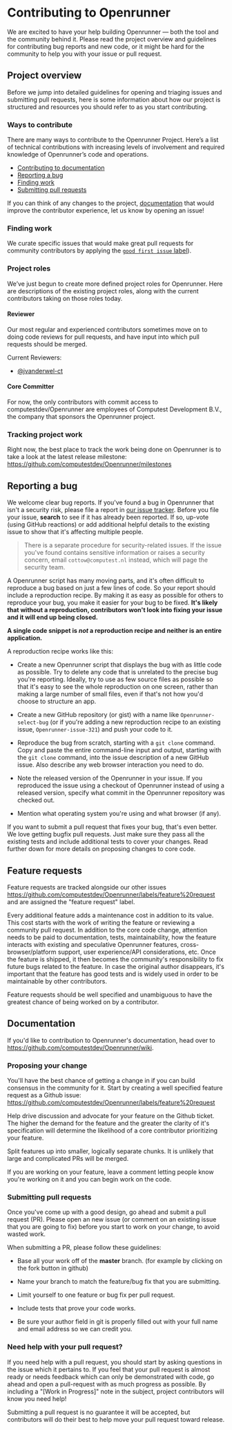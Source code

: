 # Contributing to Openrunner

We are excited to have your help building Openrunner &mdash; both the tool and the community behind it. Please read the project overview and guidelines for contributing bug reports and new code, or it might be hard for the community to help you with your issue or pull request.

## Project overview

Before we jump into detailed guidelines for opening and triaging issues and submitting pull requests, here is some information about how our project is structured and resources you should refer to as you start contributing. 

### Ways to contribute

There are many ways to contribute to the Openrunner Project. Here’s a list of technical contributions with increasing levels of involvement and required knowledge of Openrunner’s code and operations.  
- [Contributing to documentation](#documentation)
- [Reporting a bug](#reporting-a-bug)
- [Finding work](#finding-work)
- [Submitting pull requests](#submitting-pull-requests)

If you can think of any changes to the project, [documentation](https://github.com/computestdev/Openrunner/wiki) that would improve the contributor experience, let us know by opening an issue!

### Finding work

We curate specific issues that would make great pull requests for community contributors by applying the [`good first issue` label](https://github.com/computestdev/Openrunner/labels/good%20first%20issue)).

### Project roles

We’ve just begun to create more defined project roles for Openrunner. Here are descriptions of the existing project roles, along with the current contributors taking on those roles today. 

#### Reviewer

Our most regular and experienced contributors sometimes move on to doing code reviews for pull requests, and have input into which pull requests should be merged. 

Current Reviewers:
- [@jvanderwel-ct](https://github.com/jvanderwel-ct)

#### Core Committer 

For now, the only contributors with commit access to computestdev/Openrunner are employees of Computest Development B.V., the company that sponsors the Openrunner project. 

### Tracking project work

Right now, the best place to track the work being done on Openrunner is to take a look at the latest release milestone: https://github.com/computestdev/Openrunner/milestones

## Reporting a bug

We welcome clear bug reports.  If you've found a bug in Openrunner that
isn't a security risk, please file a report in
[our issue tracker](https://github.com/computestdev/Openrunner/issues). Before you file your issue, **search** to see if it has already been reported. If so, up-vote (using GitHub reactions) or add additional helpful details to the existing issue to show that it's affecting multiple people.

> There is a separate procedure for security-related issues.  If the
> issue you've found contains sensitive information or raises a security
> concern, email <code>cottow[]()@[]()computest.nl</code> instead, which
> will page the security team.

A Openrunner script  has many moving parts, and it's often difficult to
reproduce a bug based on just a few lines of code.  So your report
should include a reproduction recipe.  By making it as easy as possible
for others to reproduce your bug, you make it easier for your bug to be
fixed. **It's likely that without a reproduction, contributors won't look into fixing your issue and it will end up being closed.**

**A single code snippet is _not_ a reproduction recipe and neither is an entire application.**

A reproduction recipe works like this:

 * Create a new Openrunner script that displays the bug with as little code as possible. Try to delete any code that is unrelated to the precise bug you're reporting.  Ideally, try to use as few source files as possible so that it's easy to see the whole reproduction on one screen, rather than making a large number of small files, even if that's not how you'd choose to structure an app.

 * Create a new GitHub repository (or gist) with a name like `Openrunner-select-bug` (or if you're adding a new reproduction recipe to an existing issue, `Openrunner-issue-321`) and push your code to it.

 * Reproduce the bug from scratch, starting with a `git clone` command. Copy and paste the entire command-line input and output, starting with the `git clone` command, into the issue description of a new GitHub issue. Also describe any web browser interaction you need to do.

 * Note the released version of the Openrunner in your issue. If you reproduced the issue using a checkout of Openrunner instead of using a released version, specify what commit in the Openrunner repository was checked out.

 * Mention what operating system you're using and what browser (if any).

If you want to submit a pull request that fixes your bug, that's even better. We love getting bugfix pull requests.  Just make sure they pass all the existing tests and include additional tests to cover your changes.  Read further down for more details on proposing changes to core code.

## Feature requests

Feature requests are tracked alongside our other issues https://github.com/computestdev/Openrunner/labels/feature%20request and are assigned the "feature request" label.

Every additional feature adds a maintenance cost in addition to its value. This cost starts with the work of writing the feature or reviewing a community pull request. In addition to the core code change, attention needs to be paid to documentation, tests, maintainability, how the feature interacts with existing and speculative Openrunner features, cross-browser/platform support, user experience/API considerations, etc.  Once the feature is shipped, it then becomes the community's responsibility to fix future bugs related to the feature. In case the original author disappears, it's important that the feature has good tests and is widely used in order to be maintainable by other contributors.

Feature requests should be well specified and unambiguous to have the greatest chance of being worked on by a contributor.

## Documentation

If you'd like to contribution to Openrunner's documentation, head over to https://github.com/computestdev/Openrunner/wiki.

### Proposing your change

You'll have the best chance of getting a change in if you can build consensus in the community for it. Start by creating a well specified feature request as a Github issue: https://github.com/computestdev/Openrunner/labels/feature%20request

Help drive discussion and advocate for your feature on the Github ticket. The higher the demand for the feature and the greater the clarity of it's specification will determine the likelihood of a core contributor prioritizing your feature.

Split features up into smaller, logically separate chunks. It is unlikely that large and complicated PRs will be merged.

If you are working on your feature, leave a comment letting people know you're working on it and you can begin work on the code.

### Submitting pull requests

Once you've come up with a good design, go ahead and submit a pull request (PR). Please open an new issue (or comment on an existing issue that you are going to fix) before you start to work on your change, to avoid wasted work.

When submitting a PR, please follow these guidelines:

 * Base all your work off of the **master** branch. (for example by clicking on the fork button in github)

 * Name your branch to match the feature/bug fix that you are submitting.

 * Limit yourself to one feature or bug fix per pull request.

 * Include tests that prove your code works.

 * Be sure your author field in git is properly filled out with your full name and email address so we can credit you.

### Need help with your pull request?

If you need help with a pull request, you should start by asking questions in the issue which it pertains to.  If you feel that your pull request is almost ready or needs feedback which can only be demonstrated with code, go ahead and open a pull-request with as much progress as possible.  By including a "[Work in Progress]" note in the subject, project contributors will know you need help!

Submitting a pull request is no guarantee it will be accepted, but contributors will do their best to help move your pull request toward release.
